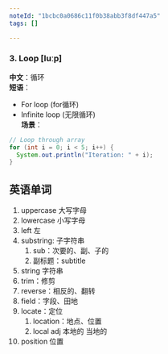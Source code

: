 ```yaml
---
noteId: "1bcbc0a0686c11f0b38abb3f8df447a5"
tags: []

---
```



### 3. **Loop** [luːp]  
**中文**：循环  
**短语**：  
- For loop (for循环)  
- Infinite loop (无限循环)  
**场景**：  
```java
// Loop through array
for (int i = 0; i < 5; i++) {
  System.out.println("Iteration: " + i);
}
```


## 英语单词

1. uppercase 大写字母
2. lowercase 小写字母
3. left  左
4. substring:  子字符串
   1. sub：次要的、副、子的
   2. 副标题：subtitle
5. string 字符串 
6. trim：修剪
7. reverse：相反的、翻转
8. field：字段、田地
9. locate：定位
   1. location：地点、位置
   2. local adj 本地的 当地的
10. position  位置
